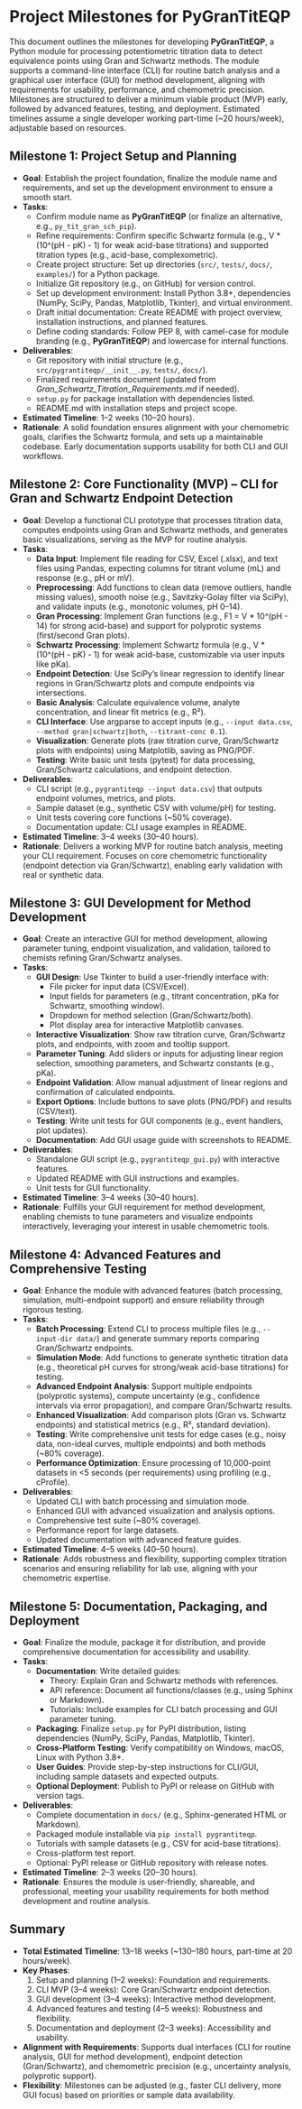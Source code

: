 # Project Milestones for PyGranTitEQP

This document outlines the milestones for developing **PyGranTitEQP**, a Python module for processing potentiometric titration data to detect equivalence points using Gran and Schwartz methods. The module supports a command-line interface (CLI) for routine batch analysis and a graphical user interface (GUI) for method development, aligning with requirements for usability, performance, and chemometric precision. Milestones are structured to deliver a minimum viable product (MVP) early, followed by advanced features, testing, and deployment. Estimated timelines assume a single developer working part-time (~20 hours/week), adjustable based on resources.

## Milestone 1: Project Setup and Planning
- **Goal**: Establish the project foundation, finalize the module name and requirements, and set up the development environment to ensure a smooth start.
- **Tasks**:
  - Confirm module name as **PyGranTitEQP** (or finalize an alternative, e.g., `py_tit_gran_sch_pip`).
  - Refine requirements: Confirm specific Schwartz formula (e.g., V * (10^(pH - pK) - 1) for weak acid-base titrations) and supported titration types (e.g., acid-base, complexometric).
  - Create project structure: Set up directories (`src/`, `tests/`, `docs/`, `examples/`) for a Python package.
  - Initialize Git repository (e.g., on GitHub) for version control.
  - Set up development environment: Install Python 3.8+, dependencies (NumPy, SciPy, Pandas, Matplotlib, Tkinter), and virtual environment.
  - Draft initial documentation: Create README with project overview, installation instructions, and planned features.
  - Define coding standards: Follow PEP 8, with camel-case for module branding (e.g., **PyGranTitEQP**) and lowercase for internal functions.
- **Deliverables**:
  - Git repository with initial structure (e.g., `src/pygrantiteqp/__init__.py`, `tests/`, `docs/`).
  - Finalized requirements document (updated from *Gran_Schwartz_Titration_Requirements.md* if needed).
  - `setup.py` for package installation with dependencies listed.
  - README.md with installation steps and project scope.
- **Estimated Timeline**: 1–2 weeks (10–20 hours).
- **Rationale**: A solid foundation ensures alignment with your chemometric goals, clarifies the Schwartz formula, and sets up a maintainable codebase. Early documentation supports usability for both CLI and GUI workflows.

## Milestone 2: Core Functionality (MVP) – CLI for Gran and Schwartz Endpoint Detection
- **Goal**: Develop a functional CLI prototype that processes titration data, computes endpoints using Gran and Schwartz methods, and generates basic visualizations, serving as the MVP for routine analysis.
- **Tasks**:
  - **Data Input**: Implement file reading for CSV, Excel (.xlsx), and text files using Pandas, expecting columns for titrant volume (mL) and response (e.g., pH or mV).
  - **Preprocessing**: Add functions to clean data (remove outliers, handle missing values), smooth noise (e.g., Savitzky-Golay filter via SciPy), and validate inputs (e.g., monotonic volumes, pH 0–14).
  - **Gran Processing**: Implement Gran functions (e.g., F1 = V * 10^(pH - 14) for strong acid-base) and support for polyprotic systems (first/second Gran plots).
  - **Schwartz Processing**: Implement Schwartz formula (e.g., V * (10^(pH - pK) - 1) for weak acid-base, customizable via user inputs like pKa).
  - **Endpoint Detection**: Use SciPy’s linear regression to identify linear regions in Gran/Schwartz plots and compute endpoints via intersections.
  - **Basic Analysis**: Calculate equivalence volume, analyte concentration, and linear fit metrics (e.g., R²).
  - **CLI Interface**: Use argparse to accept inputs (e.g., `--input data.csv`, `--method gran|schwartz|both`, `--titrant-conc 0.1`).
  - **Visualization**: Generate plots (raw titration curve, Gran/Schwartz plots with endpoints) using Matplotlib, saving as PNG/PDF.
  - **Testing**: Write basic unit tests (pytest) for data processing, Gran/Schwartz calculations, and endpoint detection.
- **Deliverables**:
  - CLI script (e.g., `pygrantiteqp --input data.csv`) that outputs endpoint volumes, metrics, and plots.
  - Sample dataset (e.g., synthetic CSV with volume/pH) for testing.
  - Unit tests covering core functions (~50% coverage).
  - Documentation update: CLI usage examples in README.
- **Estimated Timeline**: 3–4 weeks (30–40 hours).
- **Rationale**: Delivers a working MVP for routine batch analysis, meeting your CLI requirement. Focuses on core chemometric functionality (endpoint detection via Gran/Schwartz), enabling early validation with real or synthetic data.

## Milestone 3: GUI Development for Method Development
- **Goal**: Create an interactive GUI for method development, allowing parameter tuning, endpoint visualization, and validation, tailored to chemists refining Gran/Schwartz analyses.
- **Tasks**:
  - **GUI Design**: Use Tkinter to build a user-friendly interface with:
    - File picker for input data (CSV/Excel).
    - Input fields for parameters (e.g., titrant concentration, pKa for Schwartz, smoothing window).
    - Dropdown for method selection (Gran/Schwartz/both).
    - Plot display area for interactive Matplotlib canvases.
  - **Interactive Visualization**: Show raw titration curve, Gran/Schwartz plots, and endpoints, with zoom and tooltip support.
  - **Parameter Tuning**: Add sliders or inputs for adjusting linear region selection, smoothing parameters, and Schwartz constants (e.g., pKa).
  - **Endpoint Validation**: Allow manual adjustment of linear regions and confirmation of calculated endpoints.
  - **Export Options**: Include buttons to save plots (PNG/PDF) and results (CSV/text).
  - **Testing**: Write unit tests for GUI components (e.g., event handlers, plot updates).
  - **Documentation**: Add GUI usage guide with screenshots to README.
- **Deliverables**:
  - Standalone GUI script (e.g., `pygrantiteqp_gui.py`) with interactive features.
  - Updated README with GUI instructions and examples.
  - Unit tests for GUI functionality.
- **Estimated Timeline**: 3–4 weeks (30–40 hours).
- **Rationale**: Fulfills your GUI requirement for method development, enabling chemists to tune parameters and visualize endpoints interactively, leveraging your interest in usable chemometric tools.

## Milestone 4: Advanced Features and Comprehensive Testing
- **Goal**: Enhance the module with advanced features (batch processing, simulation, multi-endpoint support) and ensure reliability through rigorous testing.
- **Tasks**:
  - **Batch Processing**: Extend CLI to process multiple files (e.g., `--input-dir data/`) and generate summary reports comparing Gran/Schwartz endpoints.
  - **Simulation Mode**: Add functions to generate synthetic titration data (e.g., theoretical pH curves for strong/weak acid-base titrations) for testing.
  - **Advanced Endpoint Analysis**: Support multiple endpoints (polyprotic systems), compute uncertainty (e.g., confidence intervals via error propagation), and compare Gran/Schwartz results.
  - **Enhanced Visualization**: Add comparison plots (Gran vs. Schwartz endpoints) and statistical metrics (e.g., R², standard deviation).
  - **Testing**: Write comprehensive unit tests for edge cases (e.g., noisy data, non-ideal curves, multiple endpoints) and both methods (~80% coverage).
  - **Performance Optimization**: Ensure processing of 10,000-point datasets in <5 seconds (per requirements) using profiling (e.g., cProfile).
- **Deliverables**:
  - Updated CLI with batch processing and simulation mode.
  - Enhanced GUI with advanced visualization and analysis options.
  - Comprehensive test suite (~80% coverage).
  - Performance report for large datasets.
  - Updated documentation with advanced feature guides.
- **Estimated Timeline**: 4–5 weeks (40–50 hours).
- **Rationale**: Adds robustness and flexibility, supporting complex titration scenarios and ensuring reliability for lab use, aligning with your chemometric expertise.

## Milestone 5: Documentation, Packaging, and Deployment
- **Goal**: Finalize the module, package it for distribution, and provide comprehensive documentation for accessibility and usability.
- **Tasks**:
  - **Documentation**: Write detailed guides:
    - Theory: Explain Gran and Schwartz methods with references.
    - API reference: Document all functions/classes (e.g., using Sphinx or Markdown).
    - Tutorials: Include examples for CLI batch processing and GUI parameter tuning.
  - **Packaging**: Finalize `setup.py` for PyPI distribution, listing dependencies (NumPy, SciPy, Pandas, Matplotlib, Tkinter).
  - **Cross-Platform Testing**: Verify compatibility on Windows, macOS, Linux with Python 3.8+.
  - **User Guides**: Provide step-by-step instructions for CLI/GUI, including sample datasets and expected outputs.
  - **Optional Deployment**: Publish to PyPI or release on GitHub with version tags.
- **Deliverables**:
  - Complete documentation in `docs/` (e.g., Sphinx-generated HTML or Markdown).
  - Packaged module installable via `pip install pygrantiteqp`.
  - Tutorials with sample datasets (e.g., CSV for acid-base titrations).
  - Cross-platform test report.
  - Optional: PyPI release or GitHub repository with release notes.
- **Estimated Timeline**: 2–3 weeks (20–30 hours).
- **Rationale**: Ensures the module is user-friendly, shareable, and professional, meeting your usability requirements for both method development and routine analysis.

## Summary
- **Total Estimated Timeline**: 13–18 weeks (~130–180 hours, part-time at 20 hours/week).
- **Key Phases**:
  1. Setup and planning (1–2 weeks): Foundation and requirements.
  2. CLI MVP (3–4 weeks): Core Gran/Schwartz endpoint detection.
  3. GUI development (3–4 weeks): Interactive method development.
  4. Advanced features and testing (4–5 weeks): Robustness and flexibility.
  5. Documentation and deployment (2–3 weeks): Accessibility and usability.
- **Alignment with Requirements**: Supports dual interfaces (CLI for routine analysis, GUI for method development), endpoint detection (Gran/Schwartz), and chemometric precision (e.g., uncertainty analysis, polyprotic support).
- **Flexibility**: Milestones can be adjusted (e.g., faster CLI delivery, more GUI focus) based on priorities or sample data availability.
